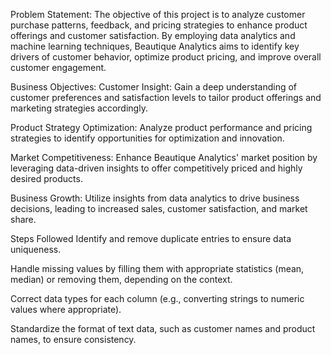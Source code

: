 Problem Statement:
The objective of this project is to analyze customer purchase patterns, feedback, and pricing strategies to enhance product offerings and customer satisfaction. By employing data analytics and machine learning techniques, Beautique Analytics aims to identify key drivers of customer behavior, optimize product pricing, and improve overall customer engagement.


Business Objectives:
Customer Insight: Gain a deep understanding of customer preferences and satisfaction levels to tailor product offerings and marketing strategies accordingly.

Product Strategy Optimization: Analyze product performance and pricing strategies to identify opportunities for optimization and innovation.

Market Competitiveness: Enhance Beautique Analytics' market position by leveraging data-driven insights to offer competitively priced and highly desired products.

Business Growth: Utilize insights from data analytics to drive business decisions, leading to increased sales, customer satisfaction, and market share.

Steps Followed
Identify and remove duplicate entries to ensure data uniqueness.

Handle missing values by filling them with appropriate statistics (mean, median) or removing them, depending on the context.

Correct data types for each column (e.g., converting strings to numeric values where appropriate).

Standardize the format of text data, such as customer names and product names, to ensure consistency.

